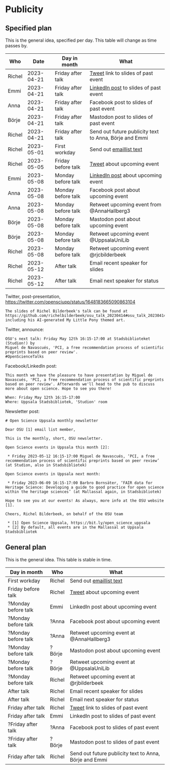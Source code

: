 # Publicity

## Specified plan

This is the general idea, specified per day. 
This table will change as time passes by.

Who   |Date      |Day in month       |What
------|----------|-------------------|----------------------------------
Richel|2023-04-21|Friday after talk  |[Tweet](tweets.md) link to slides of past event
Emmi  |2023-04-21|Friday after talk  |[LinkedIn post](linked_in_posts.md) to slides of past event
Anna  |2023-04-21|Friday after talk  |Facebook post to slides of past event
Börje |2023-04-21|Friday after talk  |Mastodon post to slides of past event
Richel|2023-04-21|Friday after talk  |Send out future publicity text to Anna, Börje and Emmi
Richel|2023-05-01|First workday      |Send out [emaillist text](newsletter_archive.md)
Richel|2023-05-05|Friday before talk |[Tweet](tweets.md) about upcoming event
Emmi  |2023-05-08|Monday before talk |[LinkedIn post](linked_in_posts.md) about upcoming event
Anna  |2023-05-08|Monday before talk |Facebook post about upcoming event
Anna  |2023-05-08|Monday before talk |Retweet upcoming event from @AnnaHallberg3
Börje |2023-05-08|Monday before talk |Mastodon post about upcoming event
Börje |2023-05-08|Monday before talk |Retweet upcoming event @UppsalaUniLib
Richel|2023-05-08|Monday before talk |Retweet upcoming event @rjcbilderbeek
Richel|2023-05-12|After talk         |Email recent speaker for slides
Richel|2023-05-12|After talk         |Email next speaker for status

Twitter, post-presentation, https://twitter.com/opensciupp/status/1648183665090863104

```
The slides of Richel Bilderbeek's talk can be found at https://github.com/richelbilderbeek/osu_talk_20230414#osu_talk_20230414, including his AI-generated My Little Pony themed art.
```

Twitter, announce:

```
OSU's next talk: Friday May 12th 16:15-17:00 at Stadsbiblioteket (Studion!) by 
Miguel de Navascués, 'PCI, a free recommendation process of scientific preprints based on peer review'. 
#OpenScienceTalks
```

Facebook/LinkedIn post:

```
This month we have the pleasure to have presentation by Miguel de Navascués, 'PCI, a free recommendation process of scientific preprints based on peer review'. Afterwards we'll head to the pub to discuss more about open science. Hope to see you there!

When: Friday May 12th 16:15-17:00 
Where: Uppsala Stadsbibliotek, 'Studion' room
```

Newsletter post:

```
# Open Science Uppsala monthly newsletter

Dear OSU [1] email list member,

This is the monthly, short, OSU newsletter.

Open Science events in Uppsala this month [2]:

 * Friday 2023-05-12 16:15-17:00 Miguel de Navascués, ‘PCI, a free recommendation process of scientific preprints based on peer review’ (at Studion, also in Stadsbibliotek)

Open Science events in Uppsala next month:

 * Friday 2023-06-09 16:15-17:00 Barbro Bornsäter, ‘FAIR data for Heritage Science: Developing a guide to good practice for open science within the heritage sciences’ (at Mallassal again, in Stadsbibliotek)

Hope to see you at our events! As always, more info at the OSU website [1].

Cheers, Richel Bilderbeek, on behalf of the OSU team

 * [1] Open Science Uppsala, https://bit.ly/open_science_uppsala
 * [2] By default, all events are in the Mallassal at Uppsala Stadsbibliotek
```

## General plan

This is the general idea. This table is stable in time.

Day in month       |Who   |What
-------------------|------|----------------------------------
First workday      |Richel|Send out [emaillist text](newsletter_archive.md)
Friday before talk |Richel|[Tweet](tweets.md) about upcoming event
?Monday before talk|Emmi  |LinkedIn post about upcoming event
?Monday before talk|?Anna |Facebook post about upcoming event
?Monday before talk|?Anna |Retweet upcoming event at @AnnaHallberg3
?Monday before talk|?Börje|Mastodon post about upcoming event
?Monday before talk|?Börje|Retweet upcoming event at @UppsalaUniLib
?Monday before talk|Richel|Retweet upcoming event at @rjbilderbeek
After talk         |Richel|Email recent speaker for slides
After talk         |Richel|Email next speaker for status
Friday after talk  |Richel|[Tweet](tweets.md) link to slides of past event
Friday after talk  |Emmi  |LinkedIn post to slides of past event
?Friday after talk |?Anna |Facebook post to slides of past event
?Friday after talk |?Börje|Mastodon post to slides of past event
Friday after talk  |Richel|Send out future publicity text to Anna, Börje and Emmi
